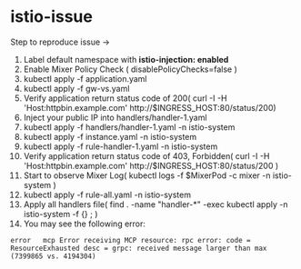 # istio-issue

Step to reproduce issue ->

1. Label default namespace with **istio-injection: enabled**
2. Enable Mixer Policy Check ( disablePolicyChecks=false )
3. kubectl apply -f application.yaml
4. kubectl apply -f gw-vs.yaml
5. Verify application return status code of 200( curl -I -H 'Host:httpbin.example.com' http://$INGRESS_HOST:80/status/200)
6. Inject your public IP into handlers/handler-1.yaml
7. kubectl apply -f handlers/handler-1.yaml -n istio-system
8. kubectl apply -f instance.yaml -n istio-system
9. kubectl apply -f rule-handler-1.yaml -n istio-system
10. Verify application return status code of 403, Forbidden( curl -I -H 'Host:httpbin.example.com' http://$INGRESS_HOST:80/status/200 ) 
11. Start to observe Mixer Log( kubectl logs -f $MixerPod -c mixer -n istio-system )
12. kubectl apply -f rule-all.yaml -n istio-system
13. Apply all handlers file( find . -name "handler-*" -exec kubectl apply -n istio-system -f {} \; )
14. You may see the following error:

```
error	mcp	Error receiving MCP resource: rpc error: code = ResourceExhausted desc = grpc: received message larger than max (7399865 vs. 4194304)
```